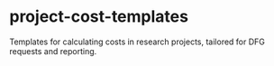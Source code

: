 # project-cost-templates
Templates for calculating costs in research projects, tailored for DFG requests and reporting.
